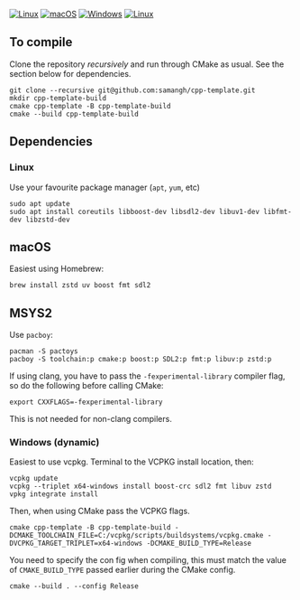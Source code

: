 [![Linux](https://github.com/samangh/cpp-template/actions/workflows/linux.yml/badge.svg)](https://github.com/samangh/cpp-template/actions/workflows/linux.yml)
[![macOS](https://github.com/samangh/cpp-template/actions/workflows/macos.yml/badge.svg)](https://github.com/samangh/cpp-template/actions/workflows/macos.yml)
[![Windows](https://github.com/samangh/cpp-template/actions/workflows/windows.yml/badge.svg)](https://github.com/samangh/cpp-template/actions/workflows/windows.yml)
[![Linux](https://github.com/samangh/cpp-template/actions/workflows/linux.yml/badge.svg)](https://github.com/samangh/cpp-template/actions/workflows/linux.yml)

## To compile

Clone the repository *recursively* and run through CMake as usual. See
the section below for dependencies.

```
git clone --recursive git@github.com:samangh/cpp-template.git 
mkdir cpp-template-build
cmake cpp-template -B cpp-template-build
cmake --build cpp-template-build
```

## Dependencies
### Linux

Use your favourite package manager (`apt`, `yum`, etc)

```
sudo apt update
sudo apt install coreutils libboost-dev libsdl2-dev libuv1-dev libfmt-dev libzstd-dev
```

## macOS

Easiest using Homebrew:

```
brew install zstd uv boost fmt sdl2
```

## MSYS2

Use `pacboy`:

```shell
pacman -S pactoys
pacboy -S toolchain:p cmake:p boost:p SDL2:p fmt:p libuv:p zstd:p
```

If using clang, you have to pass the `-fexperimental-library` compiler flag, so do the
following before calling CMake:

```shell
export CXXFLAGS=-fexperimental-library
```

This is not needed for non-clang compilers.

### Windows (dynamic)

Easiest to use vcpkg. Terminal to the VCPKG install location, then:

```shell
vcpkg update
vcpkg --triplet x64-windows install boost-crc sdl2 fmt libuv zstd
vpkg integrate install
```

Then, when using CMake pass the VCPKG flags.

```shell
cmake cpp-template -B cpp-template-build -DCMAKE_TOOLCHAIN_FILE=C:/vcpkg/scripts/buildsystems/vcpkg.cmake -DVCPKG_TARGET_TRIPLET=x64-windows -DCMAKE_BUILD_TYPE=Release
```

You need to specify the con fig when compiling, this must match the
value of `CMAKE_BUILD_TYPE` passed earlier during the CMake config.

```shell
cmake --build . --config Release
```





